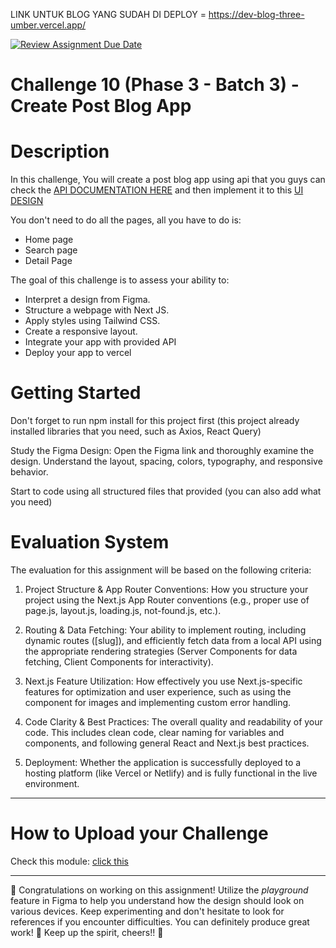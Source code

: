 LINK UNTUK BLOG YANG SUDAH DI DEPLOY = https://dev-blog-three-umber.vercel.app/

[![Review Assignment Due Date](https://classroom.github.com/assets/deadline-readme-button-22041afd0340ce965d47ae6ef1cefeee28c7c493a6346c4f15d667ab976d596c.svg)](https://classroom.github.com/a/EK148hCW)

# Challenge 10 (Phase 3 - Batch 3) - Create Post Blog App

# Description

In this challenge, You will create a post blog app using api that you guys can check the [API DOCUMENTATION HERE](https://blogger-wph-api-production.up.railway.app/api/)
and then implement it to this [UI DESIGN](https://www.figma.com/design/vQHN3uPFiXfm8EYye431jN/Blog--Copy-?node-id=17488-16700&p=f&t=J4ZJzMMU48EI0YNn-0)

You don't need to do all the pages, all you have to do is:

- Home page
- Search page
- Detail Page

The goal of this challenge is to assess your ability to:

- Interpret a design from Figma.
- Structure a webpage with Next JS.
- Apply styles using Tailwind CSS.
- Create a responsive layout.
- Integrate your app with provided API
- Deploy your app to vercel

# Getting Started

Don't forget to run npm install for this project first (this project already installed libraries that you need, such as Axios, React Query)

Study the Figma Design: Open the Figma link and thoroughly examine the design. Understand the layout, spacing, colors, typography, and responsive behavior.

Start to code using all structured files that provided (you can also add what you need)

# Evaluation System

The evaluation for this assignment will be based on the following criteria:

1. Project Structure & App Router Conventions: How you structure your project using the Next.js App Router conventions (e.g., proper use of page.js, layout.js, loading.js, not-found.js, etc.).

2. Routing & Data Fetching: Your ability to implement routing, including dynamic routes ([slug]), and efficiently fetch data from a local API using the appropriate rendering strategies (Server Components for data fetching, Client Components for interactivity).

3. Next.js Feature Utilization: How effectively you use Next.js-specific features for optimization and user experience, such as using the <Image> component for images and implementing custom error handling.

4. Code Clarity & Best Practices: The overall quality and readability of your code. This includes clean code, clear naming for variables and components, and following general React and Next.js best practices.

5. Deployment: Whether the application is successfully deployed to a hosting platform (like Vercel or Netlify) and is fully functional in the live environment.

---

# How to Upload your Challenge

Check this module: [click this](https://orchid-clematis-3e4.notion.site/Panduan-Penggunaan-Git-Untuk-Upload-Assignment-e2d80a19b3684f5d8f1a4209dcf85445?pvs=73)

---

🎉 Congratulations on working on this assignment! Utilize the _playground_ feature in Figma to help you understand how the design should look on various devices. Keep experimenting and don't hesitate to look for references if you encounter difficulties. You can definitely produce great work! 🚀 Keep up the spirit, cheers!! 🎈
